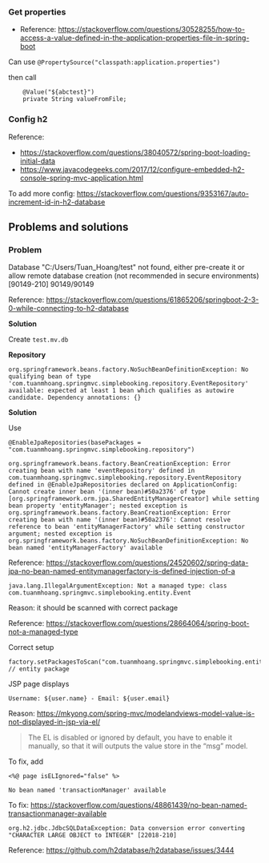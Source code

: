 ### Get properties

- Reference: https://stackoverflow.com/questions/30528255/how-to-access-a-value-defined-in-the-application-properties-file-in-spring-boot

Can use `@PropertySource("classpath:application.properties")` 

then call

```
    @Value("${abctest}")
    private String valueFromFile;
```

### Config h2

Reference:
- https://stackoverflow.com/questions/38040572/spring-boot-loading-initial-data
- https://www.javacodegeeks.com/2017/12/configure-embedded-h2-console-spring-mvc-application.html

To add more config: https://stackoverflow.com/questions/9353167/auto-increment-id-in-h2-database

## Problems and solutions

### Problem

Database "C:/Users/Tuan_Hoang/test" not found, either pre-create it or allow remote database creation (not recommended in secure environments) [90149-210] 90149/90149

Reference: https://stackoverflow.com/questions/61865206/springboot-2-3-0-while-connecting-to-h2-database

**Solution**

Create `test.mv.db`

**Repository**

```
org.springframework.beans.factory.NoSuchBeanDefinitionException: No qualifying bean of type 'com.tuanmhoang.springmvc.simplebooking.repository.EventRepository' available: expected at least 1 bean which qualifies as autowire candidate. Dependency annotations: {}
```

**Solution**

Use 

```
@EnableJpaRepositories(basePackages = "com.tuanmhoang.springmvc.simplebooking.repository")
```

```
org.springframework.beans.factory.BeanCreationException: Error creating bean with name 'eventRepository' defined in com.tuanmhoang.springmvc.simplebooking.repository.EventRepository defined in @EnableJpaRepositories declared on ApplicationConfig: Cannot create inner bean '(inner bean)#50a2376' of type [org.springframework.orm.jpa.SharedEntityManagerCreator] while setting bean property 'entityManager'; nested exception is org.springframework.beans.factory.BeanCreationException: Error creating bean with name '(inner bean)#50a2376': Cannot resolve reference to bean 'entityManagerFactory' while setting constructor argument; nested exception is org.springframework.beans.factory.NoSuchBeanDefinitionException: No bean named 'entityManagerFactory' available
```

Reference: https://stackoverflow.com/questions/24520602/spring-data-jpa-no-bean-named-entitymanagerfactory-is-defined-injection-of-a

```
java.lang.IllegalArgumentException: Not a managed type: class com.tuanmhoang.springmvc.simplebooking.entity.Event
```
Reason: it should be scanned with correct package

Reference: https://stackoverflow.com/questions/28664064/spring-boot-not-a-managed-type

Correct setup

```
factory.setPackagesToScan("com.tuanmhoang.springmvc.simplebooking.entity"); // entity package
```

JSP page displays

```
Username: ${user.name} - Email: ${user.email}
```

Reason: https://mkyong.com/spring-mvc/modelandviews-model-value-is-not-displayed-in-jsp-via-el/

> The EL is disabled or ignored by default, you have to enable it manually, so that it will outputs the value store in the “msg” model.

To fix, add

```
<%@ page isELIgnored="false" %>
```

```
No bean named 'transactionManager' available
```

To fix: https://stackoverflow.com/questions/48861439/no-bean-named-transactionmanager-available

```
org.h2.jdbc.JdbcSQLDataException: Data conversion error converting "CHARACTER LARGE OBJECT to INTEGER" [22018-210]
```

Reference: https://github.com/h2database/h2database/issues/3444


